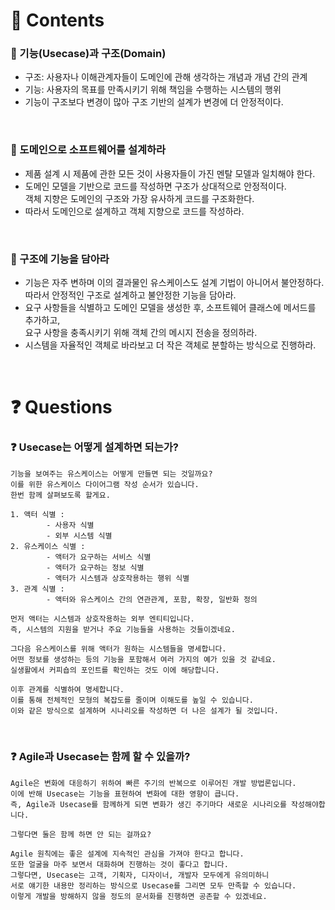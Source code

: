 # 📌 Contents

### 📌 기능(Usecase)과 구조(Domain)

- 구조: 사용자나 이해관계자들이 도메인에 관해 생각하는 개념과 개념 간의 관계
- 기능: 사용자의 목표를 만족시키기 위해 책임을 수행하는 시스템의 행위
- 기능이 구조보다 변경이 많아 구조 기반의 설계가 변경에 더 안정적이다.
<br/>

### 📌 도메인으로 소프트웨어를 설계하라

- 제품 설계 시 제품에 관한 모든 것이 사용자들이 가진 멘탈 모델과 일치해야 한다.
- 도메인 모델을 기반으로 코드를 작성하면 구조가 상대적으로 안정적이다.<br/>
객체 지향은 도메인의 구조와 가장 유사하게 코드를 구조화한다.
- 따라서 도메인으로 설계하고 객체 지향으로 코드를 작성하라.
<br/>

### 📌 구조에 기능을 담아라

- 기능은 자주 변하며 이의 결과물인 유스케이스도 설계 기법이 아니어서 불안정하다.<br/>
따라서 안정적인 구조로 설계하고 불안정한 기능을 담아라.
- 요구 사항들을 식별하고 도메인 모델을 생성한 후, 소프트웨어 클래스에 메서드를 추가하고,<br/>
요구 사항을 충족시키기 위해 객체 간의 메시지 전송을 정의하라.
- 시스템을 자율적인 객체로 바라보고 더 작은 객체로 분할하는 방식으로 진행하라.
<br/>

# ❓ Questions

### ❓ Usecase는 어떻게 설계하면 되는가?

```
기능을 보여주는 유스케이스는 어떻게 만들면 되는 것일까요?
이를 위한 유스케이스 다이어그램 작성 순서가 있습니다.
한번 함께 살펴보도록 할게요.

1. 액터 식별 :
		- 사용자 식별
		- 외부 시스템 식별
2. 유스케이스 식별 : 
		- 액터가 요구하는 서비스 식별
		- 액터가 요구하는 정보 식별
		- 액터가 시스템과 상호작용하는 행위 식별
3. 관계 식별 :
		- 액터와 유스케이스 간의 연관관계, 포함, 확장, 일반화 정의

먼저 액터는 시스템과 상호작용하는 외부 엔티티입니다.
즉, 시스템의 지원을 받거나 주요 기능들을 사용하는 것들이겠네요.

그다음 유스케이스를 위해 액터가 원하는 시스템들을 명세합니다.
어떤 정보를 생성하는 등의 기능을 포함해서 여러 가지의 예가 있을 것 같네요.
실생활에서 커피숍의 포인트를 확인하는 것도 이에 해당합니다.

이후 관계를 식별하여 명세합니다.
이를 통해 전체적인 모형의 복잡도를 줄이며 이해도를 높일 수 있습니다.
이와 같은 방식으로 설계하며 시나리오를 작성하면 더 나은 설계가 될 것입니다.
```

<br/>

### ❓ Agile과 Usecase는 함께 할 수 있을까?

```
Agile은 변화에 대응하기 위하여 빠른 주기의 반복으로 이루어진 개발 방법론입니다.
이에 반해 Usecase는 기능을 표현하여 변화에 대한 영향이 큽니다.
즉, Agile과 Usecase를 함께하게 되면 변화가 생긴 주기마다 새로운 시나리오를 작성해야합니다.

그렇다면 둘은 함께 하면 안 되는 걸까요?

Agile 원칙에는 좋은 설계에 지속적인 관심을 가져야 한다고 합니다.
또한 얼굴을 마주 보면서 대화하며 진행하는 것이 좋다고 합니다.
그렇다면, Usecase는 고객, 기획자, 디자이너, 개발자 모두에게 유의미하니
서로 얘기한 내용만 정리하는 방식으로 Usecase를 그리면 모두 만족할 수 있습니다.
이렇게 개발을 방해하지 않을 정도의 문서화를 진행하면 공존할 수 있겠네요.
```

<br/>
